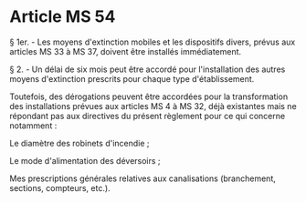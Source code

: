 # Article MS 54

§ 1er. - Les moyens d'extinction mobiles et les dispositifs divers, prévus aux articles MS 33 à MS 37, doivent être installés immédiatement.

§ 2. - Un délai de six mois peut être accordé pour l'installation des autres moyens d'extinction prescrits pour chaque type d'établissement.

Toutefois, des dérogations peuvent être accordées pour la transformation des installations prévues aux articles MS 4 à MS 32, déjà existantes mais ne répondant pas aux directives du présent règlement pour ce qui concerne notamment :

Le diamètre des robinets d'incendie ;

Le mode d'alimentation des déversoirs ;

Mes prescriptions générales relatives aux canalisations (branchement, sections, compteurs, etc.).
